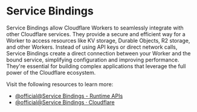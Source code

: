 # Service Bindings

Service Bindings allow Cloudflare Workers to seamlessly integrate with other Cloudflare services. They provide a secure and efficient way for a Worker to access resources like KV storage, Durable Objects, R2 storage, and other Workers. Instead of using API keys or direct network calls, Service Bindings create a direct connection between your Worker and the bound service, simplifying configuration and improving performance. They're essential for building complex applications that leverage the full power of the Cloudflare ecosystem.

Visit the following resources to learn more:

- [@official@Service Bindings - Runtime APIs](https://developers.cloudflare.com/workers/runtime-apis/bindings/service-bindings/)
- [@official@Service Bindings · Cloudflare](https://developers.cloudflare.com/workers/platform/service-bindings/)
